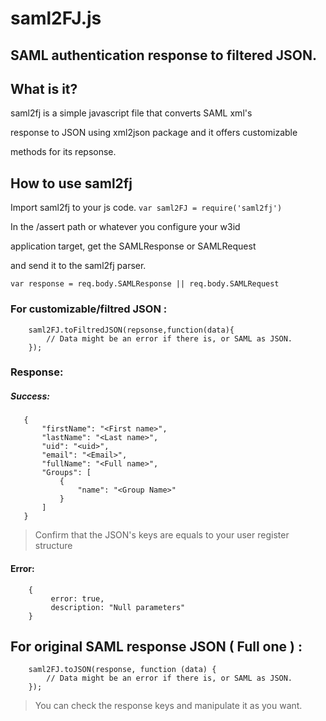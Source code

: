 # saml2FJ.js

## SAML authentication response to filtered JSON.


## What is it?

saml2fj is a simple javascript file that converts SAML xml's

response to JSON using xml2json package and it offers customizable

methods for its repsonse.

## How to use saml2fj

Import saml2fj to your js code.
    `var saml2FJ = require('saml2fj')`


In the /assert path or whatever you configure your w3id

application target, get the SAMLResponse or SAMLRequest 

and send it to the saml2fj parser.

`var response = req.body.SAMLResponse || req.body.SAMLRequest`

### For customizable/filtred JSON : 

```
    saml2FJ.toFiltredJSON(repsonse,function(data){
        // Data might be an error if there is, or SAML as JSON.
    });

```

### Response:

##### Success:

 ```
    {
        "firstName": "<First name>",
        "lastName": "<Last name>",
        "uid": "<uid>",
        "email": "<Email>",
        "fullName": "<Full name>",
        "Groups": [
            {
                "name": "<Group Name>"
            }
        ]
    }
 ```

> Confirm that the JSON's keys are equals to your user register structure

#### Error: 

```
    {
         error: true, 
         description: "Null parameters"
    }

```

## For original SAML response JSON ( Full one ) :


```    
    saml2FJ.toJSON(response, function (data) {
        // Data might be an error if there is, or SAML as JSON.
    });

```

> You can check the response keys and manipulate it as you want.

